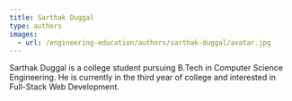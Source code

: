 ```yaml
---
title: Sarthak Duggal
type: authors
images:
  - url: /engineering-education/authors/sarthak-duggal/avatar.jpg 
---
```

Sarthak Duggal is a college student pursuing B.Tech in Computer Science Engineering. He is currently in the third year of college and interested in Full-Stack Web Development.
